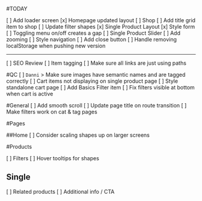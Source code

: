 #TODAY

[ ] Add loader screen
[x] Homepage updated layout
[ ] Shop
  [ ] Add title grid item to shop
  [ ] Update filter shapes
[x] Single Product Layout
  [x] Style form
  [ ] Toggling menu on/off creates a gap
  [ ] Single Product Slider
    [ ] Add zooming
    [ ] Style navigation
  [ ] Add close button
[ ] Handle removing localStorage when pushing new version

------

[ ] SEO Review
[ ] Item tagging
[ ] Make sure all links are just using paths

#QC
[ ] `Danni` > Make sure images have semantic names and are tagged correctly
[ ] Cart items not displaying on single product page
[ ] Style standalone cart page
[ ] Add Basics Filter item
[ ] Fix filters visible at bottom when cart is active

#General
[ ] Add smooth scroll
[ ] Update page title on route transition
[ ] Make filters work on cat & tag pages

#Pages

##Home
[ ] Consider scaling shapes up on larger screens

#Products

[ ] Filters
  [ ] Hover tooltips for shapes

## Single
[ ] Related products
[ ] Additional info / CTA
